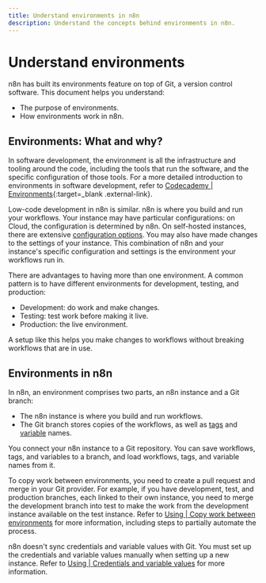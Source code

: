 ```yaml
---
title: Understand environments in n8n
description: Understand the concepts behind environments in n8n.
---
```


# Understand environments

n8n has built its environments feature on top of Git, a version control software. This document helps you understand:

* The purpose of environments.
* How environments work in n8n.

## Environments: What and why?

In software development, the environment is all the infrastructure and tooling around the code, including the tools that run the software, and the specific configuration of those tools. For a more detailed introduction to environments in software development, refer to [Codecademy | Environments](https://www.codecademy.com/article/environments){:target=_blank .external-link}.

Low-code development in n8n is similar. n8n is where you build and run your workflows. Your instance may have particular configurations: on Cloud, the configuration is determined by n8n. On self-hosted instances, there are extensive [configuration options](/hosting/environment-variables/). You may also have made changes to the settings of your instance. This combination of n8n and your instance's specific configuration and settings is the environment your workflows run in.

There are advantages to having more than one environment. A common pattern is to have different environments for development, testing, and production:

* Development: do work and make changes.
* Testing: test work before making it live.
* Production: the live environment.

A setup like this helps you make changes to workflows without breaking workflows that are in use.

## Environments in n8n

In n8n, an environment comprises two parts, an n8n instance and a Git branch:

* The n8n instance is where you build and run workflows.
* The Git branch stores copies of the workflows, as well as [tags](/workflows/tags/) and [variable](/environments/variables/) names.

You connect your n8n instance to a Git repository. You can save workflows, tags, and variables to a branch, and load workflows, tags, and variable names from it.

To copy work between environments, you need to create a pull request and merge in your Git provider. For example, if you have development, test, and production branches, each linked to their own instance, you need to merge the development branch into test to make the work from the development instance available on the test instance. Refer to [Using | Copy work between environments](/environments/source-control/using#copy-work-between-environments) for more information, including steps to partially automate the process.

n8n doesn't sync credentials and variable values with Git. You must set up the credentials and variable values manually when setting up a new instance. Refer to [Using | Credentials and variable values](/environments/source-control/using#credentials-and-variable-values) for more information.
